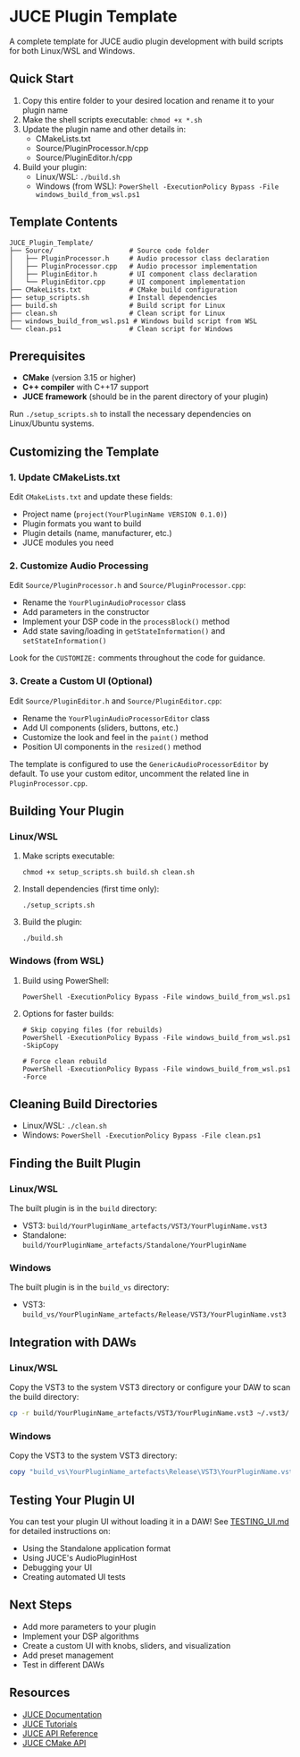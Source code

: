 # JUCE Plugin Template

A complete template for JUCE audio plugin development with build scripts for both Linux/WSL and Windows.

## Quick Start

1. Copy this entire folder to your desired location and rename it to your plugin name
2. Make the shell scripts executable: `chmod +x *.sh`
3. Update the plugin name and other details in:
   - CMakeLists.txt
   - Source/PluginProcessor.h/cpp
   - Source/PluginEditor.h/cpp
4. Build your plugin:
   - Linux/WSL: `./build.sh`
   - Windows (from WSL): `PowerShell -ExecutionPolicy Bypass -File windows_build_from_wsl.ps1`

## Template Contents

```
JUCE_Plugin_Template/
├── Source/                   # Source code folder
│   ├── PluginProcessor.h     # Audio processor class declaration
│   ├── PluginProcessor.cpp   # Audio processor implementation
│   ├── PluginEditor.h        # UI component class declaration  
│   └── PluginEditor.cpp      # UI component implementation
├── CMakeLists.txt            # CMake build configuration
├── setup_scripts.sh          # Install dependencies
├── build.sh                  # Build script for Linux
├── clean.sh                  # Clean script for Linux
├── windows_build_from_wsl.ps1 # Windows build script from WSL
└── clean.ps1                 # Clean script for Windows
```

## Prerequisites

- **CMake** (version 3.15 or higher)
- **C++ compiler** with C++17 support
- **JUCE framework** (should be in the parent directory of your plugin)

Run `./setup_scripts.sh` to install the necessary dependencies on Linux/Ubuntu systems.

## Customizing the Template

### 1. Update CMakeLists.txt

Edit `CMakeLists.txt` and update these fields:
- Project name (`project(YourPluginName VERSION 0.1.0)`)
- Plugin formats you want to build
- Plugin details (name, manufacturer, etc.)
- JUCE modules you need

### 2. Customize Audio Processing

Edit `Source/PluginProcessor.h` and `Source/PluginProcessor.cpp`:
- Rename the `YourPluginAudioProcessor` class
- Add parameters in the constructor
- Implement your DSP code in the `processBlock()` method
- Add state saving/loading in `getStateInformation()` and `setStateInformation()`

Look for the `CUSTOMIZE:` comments throughout the code for guidance.

### 3. Create a Custom UI (Optional)

Edit `Source/PluginEditor.h` and `Source/PluginEditor.cpp`:
- Rename the `YourPluginAudioProcessorEditor` class
- Add UI components (sliders, buttons, etc.)
- Customize the look and feel in the `paint()` method
- Position UI components in the `resized()` method

The template is configured to use the `GenericAudioProcessorEditor` by default. To use your custom editor, uncomment the related line in `PluginProcessor.cpp`.

## Building Your Plugin

### Linux/WSL

1. Make scripts executable:
   ```
   chmod +x setup_scripts.sh build.sh clean.sh
   ```

2. Install dependencies (first time only):
   ```
   ./setup_scripts.sh
   ```

3. Build the plugin:
   ```
   ./build.sh
   ```

### Windows (from WSL)

1. Build using PowerShell:
   ```
   PowerShell -ExecutionPolicy Bypass -File windows_build_from_wsl.ps1
   ```

2. Options for faster builds:
   ```
   # Skip copying files (for rebuilds)
   PowerShell -ExecutionPolicy Bypass -File windows_build_from_wsl.ps1 -SkipCopy
   
   # Force clean rebuild
   PowerShell -ExecutionPolicy Bypass -File windows_build_from_wsl.ps1 -Force
   ```

## Cleaning Build Directories

- Linux/WSL: `./clean.sh`
- Windows: `PowerShell -ExecutionPolicy Bypass -File clean.ps1`

## Finding the Built Plugin

### Linux/WSL

The built plugin is in the `build` directory:
- VST3: `build/YourPluginName_artefacts/VST3/YourPluginName.vst3`
- Standalone: `build/YourPluginName_artefacts/Standalone/YourPluginName`

### Windows

The built plugin is in the `build_vs` directory:
- VST3: `build_vs/YourPluginName_artefacts/Release/VST3/YourPluginName.vst3`

## Integration with DAWs

### Linux/WSL

Copy the VST3 to the system VST3 directory or configure your DAW to scan the build directory:
```bash
cp -r build/YourPluginName_artefacts/VST3/YourPluginName.vst3 ~/.vst3/
```

### Windows

Copy the VST3 to the system VST3 directory:
```powershell
copy "build_vs\YourPluginName_artefacts\Release\VST3\YourPluginName.vst3" "C:\Program Files\Common Files\VST3\"
```

## Testing Your Plugin UI

You can test your plugin UI without loading it in a DAW! See [TESTING_UI.md](./TESTING_UI.md) for detailed instructions on:

- Using the Standalone application format
- Using JUCE's AudioPluginHost
- Debugging your UI
- Creating automated UI tests

## Next Steps

- Add more parameters to your plugin
- Implement your DSP algorithms
- Create a custom UI with knobs, sliders, and visualization
- Add preset management
- Test in different DAWs

## Resources

- [JUCE Documentation](https://juce.com/learn/documentation)
- [JUCE Tutorials](https://juce.com/learn/tutorials/)
- [JUCE API Reference](https://docs.juce.com/master/index.html)
- [JUCE CMake API](https://github.com/juce-framework/JUCE/blob/master/docs/CMake%20API.md)